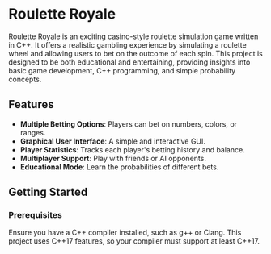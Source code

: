 # Roulette Royale

Roulette Royale is an exciting casino-style roulette simulation game written in C++. It offers a realistic gambling experience by simulating a roulette wheel and allowing users to bet on the outcome of each spin. This project is designed to be both educational and entertaining, providing insights into basic game development, C++ programming, and simple probability concepts.


## Features

- **Multiple Betting Options**: Players can bet on numbers, colors, or ranges.
- **Graphical User Interface**: A simple and interactive GUI.
- **Player Statistics**: Tracks each player's betting history and balance.
- **Multiplayer Support**: Play with friends or AI opponents.
- **Educational Mode**: Learn the probabilities of different bets.

## Getting Started

### Prerequisites

Ensure you have a C++ compiler installed, such as g++ or Clang. This project uses C++17 features, so your compiler must support at least C++17.

